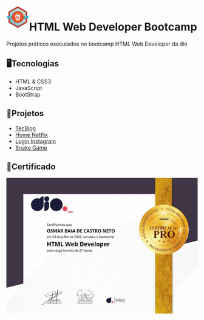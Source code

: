 <img align="left" src="./htmlBootCamp-Icon.png" alt="htmlBootCamp-icon" width="60"/>
<h1> HTML Web Developer Bootcamp </h1>
<p>Projetos práticos executados no bootcamp HTML Web Developer da dio</p>
<h2>🖥Tecnologias</h2>
<ul>
<li>HTML & CSS3</li>
<li>JavaScript</li>
<li>BootStrap</li>
</ul>

<h2>📐Projetos</h2>
<ul>
<li><a href="./TecBlog">TecBlog</a></li>
<li><a href="./NetFlixClone">Home Netflix</a></li>
<li><a href="https://github.com/OsmarBaia/SantanderFullStackBootCamp/tree/main/Instagram">Login Instagram</a></li>
<li><a href="./SnakeGame">Snake Game</a>
</ul>

<h2>📝Certificado</h2>
<img src="./188FE304.jpg" alt="certificado-Html" />
